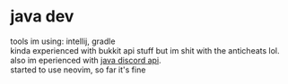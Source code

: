 # java dev
tools im using: intellij, gradle <br/>
kinda experienced with bukkit api stuff but im shit with the anticheats lol. <br/>
also im eperienced with [java discord api](https://github.com/DV8FromTheWorld/JDA).<br/> 
started to use neovim, so far it's fine 

